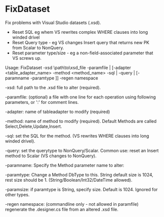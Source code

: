 # FixDataset
Fix problems with Visual Studio datasets (.xsd).

- Reset SQL eg whem VS rewrites complex WHERE clauses into long winded drivel
- Reset Query type - eg VS changes Insert query that returns new PK from Scalar to NonQuery.
- Reset parameter type/size - eg a non-field-associated parameter that VS screws up.

Usage: FixDataset -xsd \path\to\xsd_file -paramfile <inputfile> | [-adapter <table_adapter_name> -method <method_name> -sql <sql> | -query <querytype> | [-paramname <paramname> -paramtype <paramtype>]] -regen namespace

-xsd: full path to the .xsd file to alter (required).

-paramfile: (optional) a file with one line for each operation using following parameters, or ':' for comment lines.

-adapter: name of tableadapter to modify (required)

-method: name of method to modify (required). Default Methods are called Select,Delete,Update,Insert.

-sql: set the SQL for the method. (VS rewrites WHERE clauses into long winded drivel).

-query: set the querytype to NonQuery/Scalar. Common use: reset an Insert method to Scalar (VS changes to NonQuery).

-paramname: Specify the Method parameter name to alter:

-paramtype: Change a Method DbType to this. String default size is 1024, rest size should be 1. (String/Boolean/Int32/DateTime allowed).

-paramsize: if paramtype is String, specify size. Default is 1024. Ignored for other types.

-regen namespace: (commandline only - not allowed in paramfile) regenerate the .designer.cs file from an altered .xsd file.


